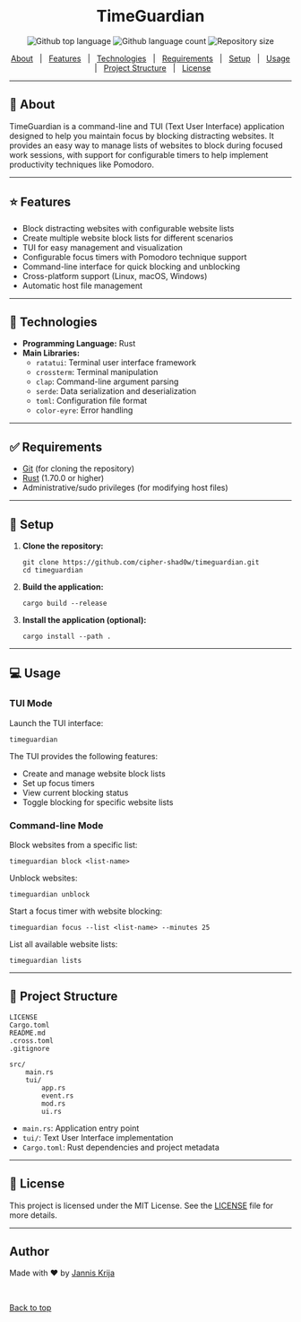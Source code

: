 <div align="center" id="top"> 
  &#xa0;
</div>

<h1 align="center">TimeGuardian</h1>

<p align="center">
  <img alt="Github top language" src="https://img.shields.io/github/languages/top/cipher-shad0w/timeguardian?color=56BEB8">
  <img alt="Github language count" src="https://img.shields.io/github/languages/count/cipher-shad0w/timeguardian?color=56BEB8">
  <img alt="Repository size" src="https://img.shields.io/github/repo-size/cipher-shad0w/timeguardian?color=56BEB8">
</p>

<p align="center">
  <a href="#about">About</a> &#xa0; | &#xa0; 
  <a href="#features">Features</a> &#xa0; | &#xa0;
  <a href="#technologies">Technologies</a> &#xa0; | &#xa0;
  <a href="#requirements">Requirements</a> &#xa0; | &#xa0;
  <a href="#setup">Setup</a> &#xa0; | &#xa0;
  <a href="#usage">Usage</a> &#xa0; | &#xa0;
  <a href="#structure">Project Structure</a> &#xa0; | &#xa0;
  <a href="#license">License</a>
</p>

---

## <span id="about"></span> :dart: About

TimeGuardian is a command-line and TUI (Text User Interface) application designed to help you maintain focus by blocking distracting websites. It provides an easy way to manage lists of websites to block during focused work sessions, with support for configurable timers to help implement productivity techniques like Pomodoro.

---

## <span id="features"></span> :star: Features

- Block distracting websites with configurable website lists
- Create multiple website block lists for different scenarios
- TUI for easy management and visualization 
- Configurable focus timers with Pomodoro technique support
- Command-line interface for quick blocking and unblocking
- Cross-platform support (Linux, macOS, Windows)
- Automatic host file management

---

## <span id="technologies"></span> :rocket: Technologies

- **Programming Language:** Rust
- **Main Libraries:**
  - `ratatui`: Terminal user interface framework
  - `crossterm`: Terminal manipulation
  - `clap`: Command-line argument parsing
  - `serde`: Data serialization and deserialization
  - `toml`: Configuration file format
  - `color-eyre`: Error handling

---

## <span id="requirements"></span> :white_check_mark: Requirements

- [Git](https://git-scm.com) (for cloning the repository)
- [Rust](https://www.rust-lang.org/tools/install) (1.70.0 or higher)
- Administrative/sudo privileges (for modifying host files)

---

## <span id="setup"></span> :checkered_flag: Setup

1. **Clone the repository:**
   ```
   git clone https://github.com/cipher-shad0w/timeguardian.git
   cd timeguardian
   ```

2. **Build the application:**
   ```
   cargo build --release
   ```

3. **Install the application (optional):**
   ```
   cargo install --path .
   ```

---

## <span id="usage"></span> :computer: Usage

### TUI Mode

Launch the TUI interface:
```
timeguardian
```

The TUI provides the following features:
- Create and manage website block lists
- Set up focus timers
- View current blocking status
- Toggle blocking for specific website lists

### Command-line Mode

Block websites from a specific list:
```
timeguardian block <list-name>
```

Unblock websites:
```
timeguardian unblock
```

Start a focus timer with website blocking:
```
timeguardian focus --list <list-name> --minutes 25
```

List all available website lists:
```
timeguardian lists
```

---

## <span id="structure"></span> :file_folder: Project Structure

```
LICENSE
Cargo.toml
README.md
.cross.toml
.gitignore

src/
    main.rs
    tui/
        app.rs
        event.rs
        mod.rs
        ui.rs
```

- `main.rs`: Application entry point
- `tui/`: Text User Interface implementation
- `Cargo.toml`: Rust dependencies and project metadata

---

## <span id="license"></span> :memo: License

This project is licensed under the MIT License. See the [LICENSE](LICENSE) file for more details.

---

## Author

Made with :heart: by [Jannis Krija](https://github.com/cipher-shad0w)

&#xa0;

<a href="#top">Back to top</a>